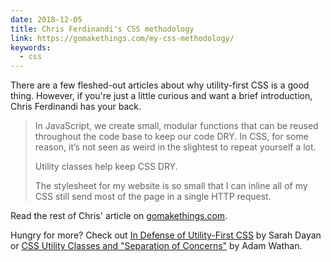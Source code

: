 ```yaml
---
date: 2018-12-05
title: Chris Ferdinandi's CSS methodology
link: https://gomakethings.com/my-css-methodology/
keywords:
  - css
---
```


There are a few fleshed-out articles about why utility-first CSS is a good thing. However, if you're just a little curious and want a brief introduction, Chris Ferdinandi has your back.

> In JavaScript, we create small, modular functions that can be reused throughout the code base to keep our code DRY. In CSS, for some reason, it’s not seen as weird in the slightest to repeat yourself a lot.
>
> Utility classes help keep CSS DRY.
>
> The stylesheet for my website is so small that I can inline all of my CSS still send most of the page in a single HTTP request.

Read the rest of Chris' article on [gomakethings.com](https://gomakethings.com/my-css-methodology/).

Hungry for more? Check out [In Defense of Utility-First CSS](https://frontstuff.io/in-defense-of-utility-first-css) by Sarah Dayan or [CSS Utility Classes and "Separation of Concerns"](https://adamwathan.me/css-utility-classes-and-separation-of-concerns/) by Adam Wathan.
